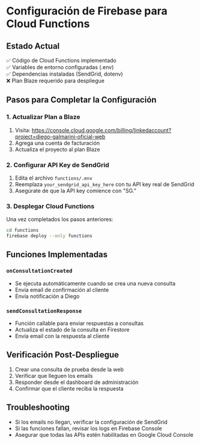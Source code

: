 # Configuración de Firebase para Cloud Functions

## Estado Actual
✅ Código de Cloud Functions implementado  
✅ Variables de entorno configuradas (.env)  
✅ Dependencias instaladas (SendGrid, dotenv)  
❌ Plan Blaze requerido para despliegue  

## Pasos para Completar la Configuración

### 1. Actualizar Plan a Blaze
1. Visita: https://console.cloud.google.com/billing/linkedaccount?project=diego-galmarini-oficial-web
2. Agrega una cuenta de facturación
3. Actualiza el proyecto al plan Blaze

### 2. Configurar API Key de SendGrid
1. Edita el archivo `functions/.env`
2. Reemplaza `your_sendgrid_api_key_here` con tu API key real de SendGrid
3. Asegúrate de que la API key comience con "SG."

### 3. Desplegar Cloud Functions
Una vez completados los pasos anteriores:
```bash
cd functions
firebase deploy --only functions
```

## Funciones Implementadas

### `onConsultationCreated`
- Se ejecuta automáticamente cuando se crea una nueva consulta
- Envía email de confirmación al cliente
- Envía notificación a Diego

### `sendConsultationResponse`
- Función callable para enviar respuestas a consultas
- Actualiza el estado de la consulta en Firestore
- Envía email con la respuesta al cliente

## Verificación Post-Despliegue
1. Crear una consulta de prueba desde la web
2. Verificar que lleguen los emails
3. Responder desde el dashboard de administración
4. Confirmar que el cliente reciba la respuesta

## Troubleshooting
- Si los emails no llegan, verificar la configuración de SendGrid
- Si las funciones fallan, revisar los logs en Firebase Console
- Asegurar que todas las APIs estén habilitadas en Google Cloud Console